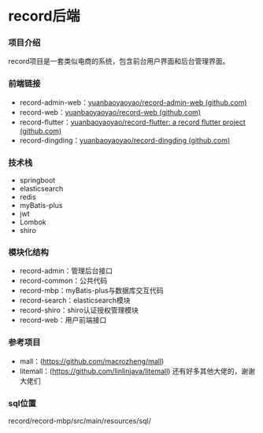 # record后端
### 项目介绍
record项目是一套类似电商的系统，包含前台用户界面和后台管理界面。
### 前端链接
- record-admin-web：[yuanbaoyaoyao/record-admin-web (github.com)](https://github.com/yuanbaoyaoyao/record-admin-web)
- record-web：[yuanbaoyaoyao/record-web (github.com)](https://github.com/yuanbaoyaoyao/record-web)
- record-flutter：[yuanbaoyaoyao/record-flutter: a record flutter project (github.com)](https://github.com/yuanbaoyaoyao/record-flutter)
- record-dingding：[yuanbaoyaoyao/record-dingding (github.com)](https://github.com/yuanbaoyaoyao/record-dingding)
### 技术栈
- springboot
- elasticsearch
- redis
- myBatis-plus
- jwt
- Lombok
- shiro
### 模块化结构
- record-admin：管理后台接口
- record-common：公共代码
- record-mbp：myBatis-plus与数据库交互代码
- record-search：elasticsearch模块
- record-shiro：shiro认证授权管理模块
- record-web：用户前端接口
### 参考项目
- mall：(https://github.com/macrozheng/mall)
- litemall：(https://github.com/linlinjava/litemall)
还有好多其他大佬的，谢谢大佬们
### sql位置
record/record-mbp/src/main/resources/sql/
